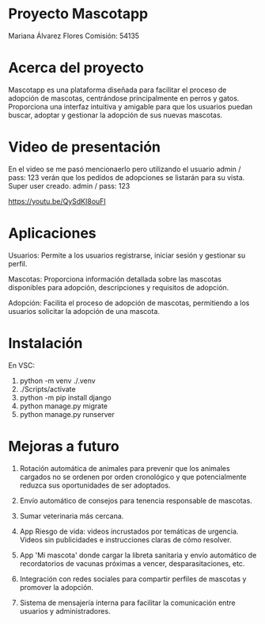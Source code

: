 # Proyecto Mascotapp

Mariana Álvarez Flores Comisión: 54135

# Acerca del proyecto

Mascotapp es una plataforma diseñada para facilitar el proceso de adopción de mascotas, centrándose principalmente en perros y gatos. Proporciona una interfaz intuitiva y amigable para que los usuarios puedan buscar, adoptar y gestionar la adopción de sus nuevas mascotas.

# Video de presentación

En el video se me pasó mencionaerlo pero utilizando el usuario admin / pass: 123 verán que los pedidos de adopciones se listarán para su vista.
Super user creado. admin / pass: 123

https://youtu.be/QySdKI8ouFI 

# Aplicaciones

Usuarios: Permite a los usuarios registrarse, iniciar sesión y gestionar su perfil.

Mascotas: Proporciona información detallada sobre las mascotas disponibles para adopción, descripciones y requisitos de adopción.

Adopción: Facilita el proceso de adopción de mascotas, permitiendo a los usuarios solicitar la adopción de una mascota.

# Instalación

En VSC: 

1. python -m venv ./.venv
2. ./Scripts/activate
3. python -m pip install django
4. python manage.py migrate
5. python manage.py runserver

# Mejoras a futuro

1. Rotación automática de animales para prevenir que los animales cargados no se ordenen por orden cronológico y que potencialmente reduzca sus oportunidades de ser adoptados.

2. Envío automático de consejos para tenencia responsable de mascotas.

3. Sumar veterinaria más cercana.

4. App Riesgo de vida: videos incrustados por temáticas de urgencia. Videos sin publicidades e instrucciones claras de cómo resolver.

5. App 'Mi mascota' donde cargar la libreta sanitaria y envío automático de recordatorios de vacunas próximas a vencer, desparasitaciones, etc.

6. Integración con redes sociales para compartir perfiles de mascotas y promover la adopción.

7. Sistema de mensajería interna para facilitar la comunicación entre usuarios y administradores.